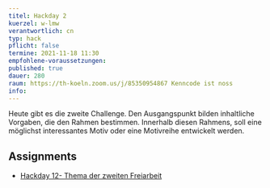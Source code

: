```yaml
---
titel: Hackday 2
kuerzel: w-lmw
verantwortlich: cn
typ: hack
pflicht: false
termine: 2021-11-18 11:30
empfohlene-voraussetzungen:
published: true
dauer: 280
raum: https://th-koeln.zoom.us/j/85350954867 Kenncode ist noss
info: 
---
```


Heute gibt es die zweite Challenge. Den Ausgangspunkt bilden inhaltliche Vorgaben, die den Rahmen bestimmen. Innerhalb diesen Rahmens, soll eine möglichst interessantes Motiv oder eine Motivreihe entwickelt werden.

## Assignments

- [Hackday 12- Thema der zweiten Freiarbeit](/generative-gestaltung/assignments/99-hackday-2/)